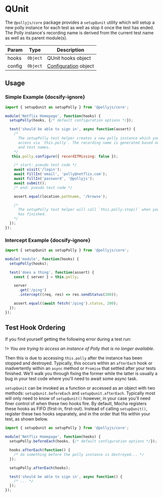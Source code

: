 # QUnit

The `@pollyjs/core` package provides a `setupQunit` utility which will setup
a new polly instance for each test as well as stop it once the test has ended.
The Polly instance's recording name is derived from the current test name as well as its
parent module(s).

| Param | Type | Description |
|  ---  | ---  |     ---     |
| hooks | `Object` | QUnit hooks object |
| config | `Object` | [Configuration](configuration) object |

## Usage

### Simple Example {docsify-ignore}

```js
import { setupQunit as setupPolly } from '@pollyjs/core';

module('Netflix Homepage', function(hooks) {
  setupPolly(hooks, {/* default configuration options */});

  test('should be able to sign in', async function(assert) {
    /*
      The setupPolly test helper creates a new polly instance which you can
      access via `this.polly`. The recording name is generated based on the module
      and test names.
    */
   this.polly.configure({ recordIfMissing: false });

    /* start: pseudo test code */
    await visit('/login');
    await fillIn('email', 'polly@netflix.com');
    await fillIn('password', '@pollyjs');
    await submit();
    /* end: pseudo test code */

    assert.equal(location.pathname, '/browse');

    /*
      The setupPolly test helper will call `this.polly.stop()` when your test
      has finished.
    */
  });
});
```

### Intercept Example {docsify-ignore}

```js
import { setupQunit as setupPolly } from '@pollyjs/core';

module('module', function(hooks) {
  setupPolly(hooks);

  test('does a thing', function(assert) {
    const { server } = this.polly;

    server
      .get('/ping')
      .intercept((req, res) => res.sendStatus(200));

    assert.equal((await fetch('/ping').status, 200);
  });
});
```

## Test Hook Ordering

If you find yourself getting the following error during a test run:

!> _You are trying to access an instance of Polly that is no longer available._

Then this is due to accessing `this.polly` after the instance has been stopped and destroyed.
Typically, this occurs within an `afterEach` hook or inadvertently within an `async` method or `Promise` that settled after your tests finished.
We'll walk you through fixing the former while the latter is usually a bug in your test code where you'll need to await some async task.

`setupQunit` can be invoked as a function or accessed as an object with two methods: `setupQunit.beforeEach` and `setupQunit.afterEach`.
Typically most will only need to know of `setupQunit()` however, in your case you'll need finer control of when these two hooks fire.
By default, Mocha registers these hooks as FIFO (first-in, first-out). Instead of calling `setupQunit()`, register these two hooks separately,
and in the order that fits within your test, as shown below.

```js
import { setupQunit as setupPolly } from '@pollyjs/core';

module('Netflix Homepage', function(hooks) {
  setupPolly.beforeEach(hooks, {/* default configuration options */});

  hooks.afterEach(function() {
    /* do something before the polly instance is destroyed... */
  });

  setupPolly.afterEach(hooks);

  test('should be able to sign in', async function() {
    /* ... */
  });
});

```
